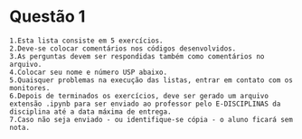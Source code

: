 # Questão 1
    1.Esta lista consiste em 5 exercícios.
    2.Deve-se colocar comentários nos códigos desenvolvidos.
    3.As perguntas devem ser respondidas também como comentários no arquivo.
    4.Colocar seu nome e número USP abaixo.
    5.Quaisquer problemas na execução das listas, entrar em contato com os monitores.
    6.Depois de terminados os exercícios, deve ser gerado um arquivo extensão .ipynb para ser enviado ao professor pelo E-DISCIPLINAS da disciplina até a data máxima de entrega.
    7.Caso não seja enviado - ou identifique-se cópia - o aluno ficará sem nota.
